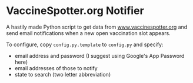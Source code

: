 # VaccineSpotter.org Notifier
A hastily made Python script to get data from www.vaccinespotter.org and send email notifications when a new open vaccination slot appears.

To configure, copy `config.py.template` to `config.py` and specify:
* email address and password (I suggest using Google's App Password here)
* email addresses of those to notify
* state to search (two letter abbreviation)
